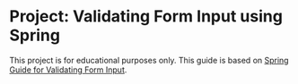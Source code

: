 # Project: Validating Form Input using Spring

This project is for educational purposes only. This guide is based on [Spring Guide for Validating Form Input](https://spring.io/guides/gs/validating-form-input/).
